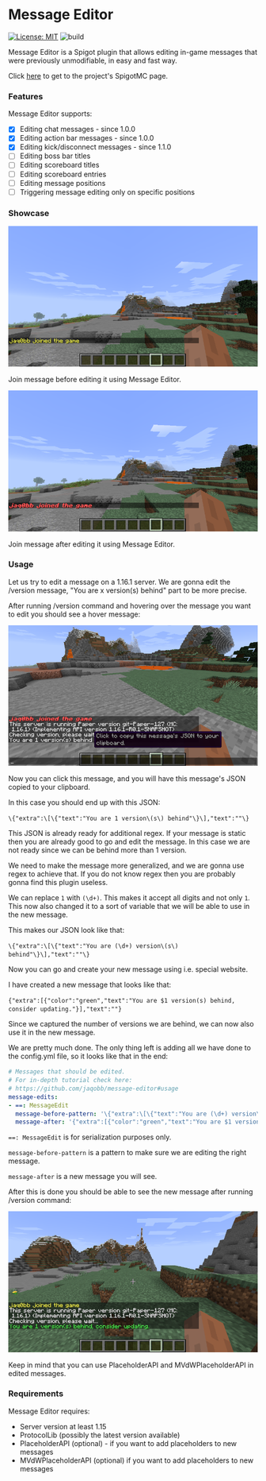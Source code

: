 # Message Editor 
[![License: MIT](https://img.shields.io/badge/License-MIT-blue.svg)](https://opensource.org/licenses/MIT) ![build](https://github.com/jaqobb/message-editor/workflows/build/badge.svg)

Message Editor is a Spigot plugin that allows editing in-game messages that were previously unmodifiable, in easy and fast way.

Click [here](https://www.spigotmc.org/resources/message-editor.82154/) to get to the project's SpigotMC page.

### Features

Message Editor supports:
* [x] Editing chat messages - since 1.0.0
* [x] Editing action bar messages - since 1.0.0
* [x] Editing kick/disconnect messages - since 1.1.0
* [ ] Editing boss bar titles
* [ ] Editing scoreboard titles
* [ ] Editing scoreboard entries
* [ ] Editing message positions
* [ ] Triggering message editing only on specific positions

### Showcase

![](images/showcase_before.png)

Join message before editing it using Message Editor.

![](images/showcase_after.png)

Join message after editing it using Message Editor.

### Usage

Let us try to edit a message on a 1.16.1 server. We are gonna edit the /version message, "You are x version(s) behind" part to be more precise.

After running /version command and hovering over the message you want to edit you should see a hover message:

![](images/usage_before.png)

Now you can click this message, and you will have this message's JSON copied to your clipboard.

In this case you should end up with this JSON:

`\{"extra":\[\{"text":"You are 1 version\(s\) behind"\}\],"text":""\}`

This JSON is already ready for additional regex. If your message is static then you are already good to go and edit the message. In this case we are not ready since we can be behind more than 1 version.

We need to make the message more generalized, and we are gonna use regex to achieve that. If you do not know regex then you are probably gonna find this plugin useless.

We can replace `1` with `(\d+)`. This makes it accept all digits and not only `1`. This now also changed it to a sort of variable that we will be able to use in the new message.

This makes our JSON look like that:

`\{"extra":\[\{"text":"You are (\d+) version\(s\) behind"\}\],"text":""\}`

Now you can go and create your new message using i.e. special website.

I have created a new message that looks like that:

`{"extra":[{"color":"green","text":"You are $1 version(s) behind, consider updating."}],"text":""}`

Since we captured the number of versions we are behind, we can now also use it in the new message.

We are pretty much done. The only thing left is adding all we have done to the config.yml file, so it looks like that in the end:
```yml
# Messages that should be edited.
# For in-depth tutorial check here:
# https://github.com/jaqobb/message-editor#usage
message-edits:
- ==: MessageEdit
  message-before-pattern: '\{"extra":\[\{"text":"You are (\d+) version\(s\) behind"\}\],"text":""\}'
  message-after: '{"extra":[{"color":"green","text":"You are $1 version(s) behind. Consider updating."}],"text":""}'
```

`==: MessageEdit` is for serialization purposes only.

`message-before-pattern` is a pattern to make sure we are editing the right message.

`message-after` is a new message you will see.

After this is done you should be able to see the new message after running /version command:

![](images/usage_after.png)

Keep in mind that you can use PlaceholderAPI and MVdWPlaceholderAPI in edited messages.

### Requirements

Message Editor requires:
* Server version at least 1.15
* ProtocolLib (possibly the latest version available)
* PlaceholderAPI (optional) - if you want to add placeholders to new messages
* MVdWPlaceholderAPI (optional) if you want to add placeholders to new messages
